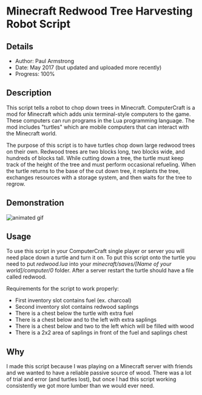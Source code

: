 # Minecraft Redwood Tree Harvesting Robot Script

## Details

* Author: Paul Armstrong
* Date: May 2017 (but updated and uploaded more recently)
* Progress: 100%

## Description

This script tells a robot to chop down trees in Minecraft. ComputerCraft is a mod for Minecraft which adds unix terminal-style computers to the game. These computers can run programs in the Lua programming language. The mod includes "turtles" which are mobile computers that can interact with the Minecraft world.

The purpose of this script is to have turtles chop down large redwood trees on their own. Redwood trees are two blocks long, two blocks wide, and hundreds of blocks tall. While cutting down a tree, the turtle must keep track of the height of the tree and must perform occasional refueling. When the turtle returns to the base of the cut down tree, it replants the tree, exchanges resources with a storage system, and then waits for the tree to regrow.

## Demonstration

![animated gif](https://i.imgur.com/spabARl.gif)

## Usage

To use this script in your ComputerCraft single player or server you will need place down a turtle and turn it on. To put this script onto the turtle you need to put *redwood.lua* into your *minecraft/saves/[Name of your world]/computer/0* folder. After a server restart the turtle should have a file called redwood.

Requirements for the script to work properly:
* First inventory slot contains fuel (ex. charcoal)
* Second inventory slot contains redwood saplings
* There is a chest below the turtle with extra fuel
* There is a chest below and to the left with extra saplings
* There is a chest below and two to the left which will be filled with wood
* There is a 2x2 area of saplings in front of the fuel and saplings chest

## Why

I made this script because I was playing on a Minecraft server with friends and we wanted to have a reliable passive source of wood. There was a lot of trial and error (and turtles lost), but once I had this script working consistently we got more lumber than we would ever need.
